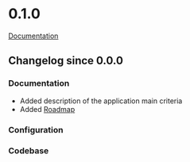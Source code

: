 # 0.1.0

[Documentation](README.md)

## Changelog since 0.0.0

### Documentation

- Added description of the application main criteria
- Added [Roadmap](https://github.com/takama/k8sapp/wiki/Roadmap)

### Configuration

### Codebase
